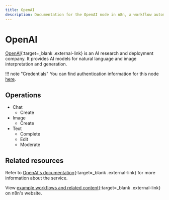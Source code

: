 ```yaml
---
title: OpenAI
description: Documentation for the OpenAI node in n8n, a workflow automation platform. Includes details of operations and configuration, and links to examples and credentials information.
---
```


# OpenAI

[OpenAI](https://openai.com/){:target=_blank .external-link} is an AI research and deployment company. It provides AI models for natural language and image interpretation and generation.

!!! note "Credentials"
    You can find authentication information for this node [here](/integrations/builtin/credentials/openai/).

## Operations
* Chat
	* Create
* Image
	* Create
* Text
	* Complete
	* Edit
	* Moderate

## Related resources

Refer to [OpenAI's documentation](https://beta.openai.com/docs/introduction){:target=_blank .external-link} for more information about the service.
	
View [example workflows and related content](https://n8n.io/integrations/openai/){:target=_blank .external-link} on n8n's website.

